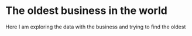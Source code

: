# The oldest business in the world
Here I am exploring the data with the business and trying to find the oldest
